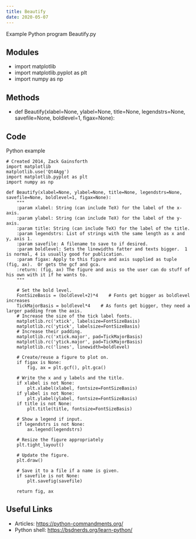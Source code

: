 ```yaml
---
title: Beautify
date: 2020-05-07
---
```

Example Python program Beautify.py

## Modules

* import matplotlib
* import matplotlib.pyplot as plt
* import numpy as np

## Methods

* def Beautify(xlabel=None, ylabel=None, title=None, legendstrs=None, savefile=None, boldlevel=1, figax=None):

## Code

Python example

    # Created 2014, Zack Gainsforth
    import matplotlib
    matplotlib.use('Qt4Agg')
    import matplotlib.pyplot as plt
    import numpy as np
    
    def Beautify(xlabel=None, ylabel=None, title=None, legendstrs=None, savefile=None, boldlevel=1, figax=None):
        """
        :param xlabel: String (can include TeX) for the label of the x-axis.
        :param ylabel: String (can include TeX) for the label of the y-axis.
        :param title: String (can include TeX) for the label of the title.
        :param legendstrs: List of strings with the same length as x and y, axis 1.
        :param savefile: A filename to save to if desired.
        :param boldlevel: Sets the linewidths fatter and texts bigger.  1 is normal, 4 is usually good for publication.
        :param figax: Apply to this figure and axis supplied as tuple (fig, ax).  Or gets the gcf and gca.
        :return: (fig, ax) The figure and axis so the user can do stuff of his own with it if he wants to.
        """
     
        # Set the bold level.
        FontSizeBasis = (boldlevel+2)*4    # Fonts get bigger as boldlevel increases
        TickMajorBasis = boldlevel*4    # As fonts get bigger, they need a larger padding from the axis.
        # Increase the size of the tick label fonts.
        matplotlib.rc('xtick', labelsize=FontSizeBasis)
        matplotlib.rc('ytick', labelsize=FontSizeBasis)
        # Increase their padding.
        matplotlib.rc('xtick.major', pad=TickMajorBasis)
        matplotlib.rc('ytick.major', pad=TickMajorBasis)
        matplotlib.rc('lines', linewidth=boldlevel)
        
        # Create/reuse a figure to plot on.
        if figax is None:
            fig, ax = plt.gcf(), plt.gca()        
     
        # Write the x and y labels and the title.
        if xlabel is not None:
            plt.xlabel(xlabel, fontsize=FontSizeBasis)
        if ylabel is not None:
            plt.ylabel(ylabel, fontsize=FontSizeBasis)
        if title is not None:
            plt.title(title, fontsize=FontSizeBasis)
     
        # Show a legend if input.
        if legendstrs is not None:
            ax.legend(legendstrs)
     
        # Resize the figure appropriately
        plt.tight_layout()
        
        # Update the figure.
        plt.draw()
     
        # Save it to a file if a name is given.
        if savefile is not None:
            plt.savefig(savefile)
     
        return fig, ax
    
    

## Useful Links

- Articles: https://python-commandments.org/
- Python shell: https://bsdnerds.org/learn-python/
